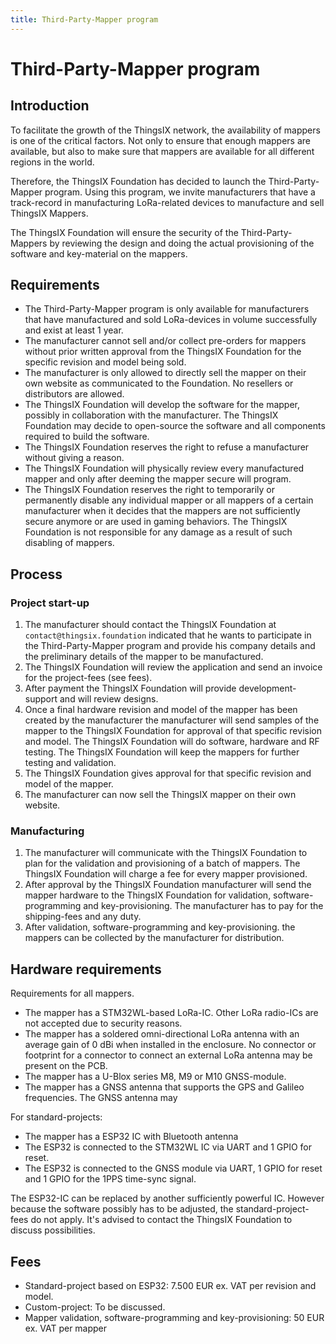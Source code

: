 ```yaml
---
title: Third-Party-Mapper program
---
```


# Third-Party-Mapper program

## Introduction

To facilitate the growth of the ThingsIX network, the availability of mappers is one of the critical factors. Not only to ensure that enough mappers are available, but also to make sure that mappers are available for all different regions in the world. 

Therefore, the ThingsIX Foundation has decided to launch the Third-Party-Mapper program. Using this program, we invite manufacturers that have a track-record in manufacturing LoRa-related devices to manufacture and sell ThingsIX Mappers. 

The ThingsIX Foundation will ensure the security of the Third-Party-Mappers by reviewing the design and doing the actual provisioning of the software and key-material on the mappers.

## Requirements

- The Third-Party-Mapper program is only available for manufacturers that have manufactured and sold LoRa-devices in volume successfully and exist at least 1 year. 
- The manufacturer cannot sell and/or collect pre-orders for mappers without prior written approval from the ThingsIX Foundation for the specific revision and model being sold. 
- The manufacturer is only allowed to directly sell the mapper on their own website as communicated to the Foundation. No resellers or distributors are allowed. 
- The ThingsIX Foundation will develop the software for the mapper, possibly in collaboration with the manufacturer. The ThingsIX Foundation may decide to open-source the software and all components required to build the software. 
- The ThingsIX Foundation reserves the right to refuse a manufacturer without giving a reason.
- The ThingsIX Foundation will physically review every manufactured mapper and only after deeming the mapper secure will program.
- The ThingsIX Foundation reserves the right to temporarily or permanently disable any individual mapper or all mappers of a certain manufacturer when it decides that the mappers are not sufficiently secure anymore or are used in gaming behaviors. The ThingsIX Foundation is not responsible for any damage as a result of such disabling of mappers.

## Process

### Project start-up
1. The manufacturer should contact the ThingsIX Foundation at `contact@thingsix.foundation` indicated that he wants to participate in the Third-Party-Mapper program and provide his company details and the preliminary details of the mapper to be manufactured.
2. The ThingsIX Foundation will review the application and send an invoice for the project-fees (see fees). 
3. After payment the ThingsIX Foundation will provide development-support and will review designs. 
4. Once a final hardware revision and model of the mapper has been created by the manufacturer the manufacturer will send samples of the mapper to the ThingsIX Foundation for approval of that specific revision and model. The ThingsIX Foundation will do software, hardware and RF testing. The ThingsIX Foundation will keep the mappers for further testing and validation.
5. The ThingsIX Foundation gives approval for that specific revision and model of the mapper.
6. The manufacturer can now sell the ThingsIX mapper on their own website.

### Manufacturing
1. The manufacturer will communicate with the ThingsIX Foundation to plan for the validation and provisioning of a batch of mappers. The ThingsIX Foundation will charge a fee for every mapper provisioned.
2. After approval by the ThingsIX Foundation manufacturer will send the mapper hardware to the ThingsIX Foundation for validation, software-programming and key-provisioning. The manufacturer has to pay for the shipping-fees and any duty. 
3. After validation, software-programming and key-provisioning. the mappers can be collected by the manufacturer for distribution. 


## Hardware requirements

Requirements for all mappers.

- The mapper has a STM32WL-based LoRa-IC. Other LoRa radio-ICs are not accepted due to security reasons.
- The mapper has a soldered omni-directional LoRa antenna with an average gain of 0 dBi when installed in the enclosure. No connector or footprint for a connector to connect an external LoRa antenna may be present on the PCB.
- The mapper has a U-Blox series M8, M9 or M10 GNSS-module. 
- The mapper has a GNSS antenna that supports the GPS and Galileo frequencies. The GNSS antenna may 

For standard-projects:

- The mapper has a ESP32 IC with Bluetooth antenna
- The ESP32 is connected to the STM32WL IC via UART and 1 GPIO for reset. 
- The ESP32 is connected to the GNSS module via UART, 1 GPIO for reset and 1 GPIO for the 1PPS time-sync signal. 

The ESP32-IC can be replaced by another sufficiently powerful IC. However because the software possibly has to be adjusted, the standard-project-fees do not apply. It's advised to contact the ThingsIX Foundation to discuss possibilities. 

## Fees

- Standard-project based on ESP32: 7.500 EUR ex. VAT per revision and model.
- Custom-project: To be discussed.
- Mapper validation, software-programming and key-provisioning: 50 EUR ex. VAT per mapper